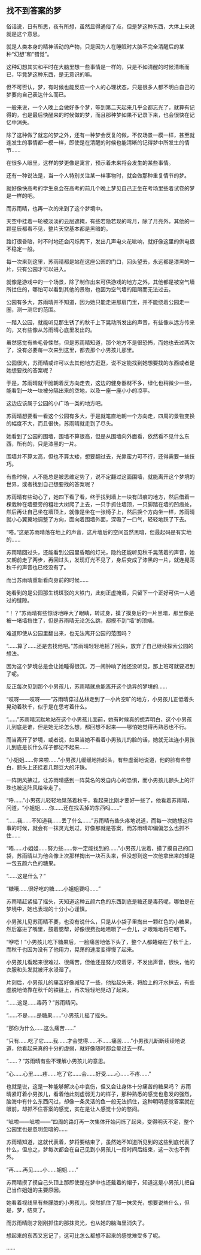 ## 找不到答案的梦

俗话说，日有所思，夜有所想，虽然显得通俗了点，但是梦这种东西，大体上来说就是这个意思。

就是人类本身的精神活动的产物，只是因为人在睡眠时大脑不完全清醒后的某种“幻想”和“错觉”。

这种幻想其实和平时在大脑里想一些事情是一样的，只是不如清醒的时候清晰而已，毕竟梦这种东西，是无意识的嘛。

但不可否认，梦，有时候也能反应一个人的心理状态，只是很多人都不明白自己的梦要向自己表达什么而已。

一般来说，一个人晚上会做好多个梦，等到第二天起来几乎全都忘光了，就算有记得的，也是最后快醒来的时候做的梦，而且那种梦如果不记录下来，也会很快在记忆中消失。

除了这种做了就忘的梦之外，还有一种梦会反复的做，不仅场景一模一样，甚至就连发生的事情都一模一样，即使是在清醒的时候也能清晰的记得梦中所发生的情节……

在很多人眼里，这样的梦更像是寓言，预示着未来将会发生的某些事情。

还有一种说法是，当一个人特别关注某一样事物时，就会做那种重复情节的梦。

就好像快高考的学生总会在高考的前几个晚上梦见自己正坐在考场里些着试卷的梦是一样的吧。

而苏雨晴，也再一次的来到了这个梦境中。

天空中挂着一轮被淡淡的云层遮掩，有些若隐若现的弯月，除了月亮外，其他的一颗星辰都看不见，整片天空基本都是黑暗的。

路灯很昏暗，时不时地还会闪烁两下，发出几声电火花呲响，就好像这里的供电很不稳定一般。

每一次来到这里，苏雨晴都是站在这座公园的门口，回头望去，永远都是漆黑的一片，只有公园才可以进入。

就像是游戏中的一个场景，除了制作出来可供游戏的地方之外，其他都是被空气墙所拦住的，哪怕可以看到其他的景物，也因为空气墙的阻隔而无法过去。

公园有多大，苏雨晴并不知道，因为她只能走进那扇门里，并不能绕着公园走一圈，测一测它的范围。

一踏入公园，就能听见那生锈了的秋千上下晃动所发出的声音，有些像从远方传来的，又有些像从苏雨晴心底里发出的。

虽然感觉有些毛骨悚然，但是苏雨晴知道，那个地方不是很恐怖，而她也去过两次了，没有必要每一次来到这里，都去那个小男孩儿那里。

公园很大，苏雨晴或许可以去其他地方逛逛，说不定能找到她想要找的东西或者是她想要找的答案呢？

于是，苏雨晴就干脆朝着反方向走去，这边的健身器材不多，绿化也稍微少一些，能看到一块一块被分隔出来的空地，以及一座一座小小的凉亭。

这边应该属于公园的小广场一类的地方吧。

苏雨晴想要看一看这个公园有多大，于是就笔直地朝一个方向走，四周的景物变换的幅度不大，而且很快，苏雨晴就走到了尽头。

她看到了公园的围墙，围墙不算很高，但是从围墙向外面看，依然看不见什么东西，所有的，只是漆黑的一片。

围墙并不算太高，但也不算太矮，想要翻过去，光靠蛮力可不行，还得需要一些技巧。

有些时候，人不能总是被思维定势了，说不定翻过这面围墙，就能离开这个梦境的世界，或者找到自己想要找的答案呢？

苏雨晴有些动心了，她四下看了看，终于找到墙上一块有凹痕的地方，然后借着一棵栽种在墙壁旁的粗壮大树爬了上去，一只手抓住墙顶，一只脚踏在墙的凹痕处，然后再让自己坐在墙顶上，就像是坐在一张椅子上，然后换个方向坐一样，苏雨晴就小心翼翼地调整了方向，面向着围墙外面，深吸了一口气，轻轻地跃了下去。

“嗒。”这是苏雨晴落在地上的声音，这片墙后的空间虽然黑暗，但最起码是有实地的……

苏雨晴回过头，还能看到公园里昏暗的灯光，隐约还能听见秋千晃荡着的声音，她又朝前走了两步，再回过头，发现灯光不见了，身后变成了漆黑的一片，就连晃荡秋千的声音也已经没有了。

而当苏雨晴重新看向身前的时候……

她看到的是公园那生锈斑驳的大铁门，此刻正虚掩着，只留下一个正好可供一人通过的缝隙。

“！？”苏雨晴有些惊讶地睁大了眼睛，转过身，摸了摸身后的一片黑暗，那里像是被一堵墙挡住了，但是苏雨晴无论怎么跳，都摸不到“墙”的顶端。

难道即使从公园里翻出来，也无法离开公园的范围吗？

“……算了……还是去找他吧。”苏雨晴轻轻地摇了摇头，放弃了自己继续探索公园的想法。

因为这个梦境总是会让她睡得很沉，万一闹钟响了她还没听见，那上班可就要迟到了呢。

反正每次见到那个小男孩儿，苏雨晴就总能离开这个诡异的梦境的……

“吱呀——吱呀——”苏雨晴穿过丛林走到了一小片空旷的地方，小男孩儿正低着头晃动着秋千，似乎是在思考着什么。

“……”苏雨晴沉默地站在这个小男孩儿面前，她有时候真的想弄明白，这个小男孩儿到底是谁，但是她无论怎么想，都回想不起来——哪怕她觉得再熟悉也不行。

而当离开了梦境，或者说，如果当她不看着小男孩儿的脸的话，她就无法连小男孩儿到底是长什么样子都记不起来……

“小姐姐……你来啦……”小男孩儿缓缓地抬起头，有些虚弱地说道，他的脸有些苍白，额头上还挂着几颗豆大的汗珠。

一阵阴风拂过，让苏雨晴感到一阵莫名的发自内心的恐惧，而小男孩儿额头上的汗珠也被这阵风给带走了。

“呼……”小男孩儿轻轻地晃荡着秋千，看起来比刚才要好一些了，他看着苏雨晴，问道，“小姐姐……你……还在找丢掉的东西吗……”

“……我……不知道我……丢了什么……”苏雨晴有些头疼地说道，而每一次她想这件事的时候，就会有一抹灵光划过，好像那就是答案，而苏雨晴却偏偏怎么也抓不住……

“唔……小姐姐……努力些……你一定能找到的……”小男孩儿说着，摸了摸自己的口袋，苏雨晴以为他会像上次那样掏出一块石头来，但没想到这一次他拿出来的却是一包五颜六色的糖果。

“……这是什么？”

“糖哦……很好吃的糖……小姐姐要吗……”

苏雨晴赶紧摇了摇头，天知道这种五颜六色的东西到底是糖还是毒药呢，哪怕是在梦境中，她也表现的十分小心谨慎。

小男孩儿见苏雨晴不要，也没有说什么，只是从小袋子里掏出一颗红色的小糖果，然后塞进了嘴里，鼓着腮帮，好像很费劲地咀嚼了一会儿，才艰难地将它咽下。

“咿唔！”小男孩儿吃下糖果后，一脸痛苦地低下头了，整个人都蜷缩在了秋千上，而秋千也因为没有了他用力，晃荡的速度变得慢了起来。

小男孩儿看起来很难过、很痛苦，但他还是努力咬着牙，不发出声音，很快，他的衣服和头发就被汗水浸湿了。

片刻后，小男孩儿的痛苦好像减轻了一些，他抬起头来，将脸上的汗水抹去，有些虚脱地倚靠在秋千的铁链上，再次轻轻地晃动了起来。

“……这是……毒药？”苏雨晴问。

“……不是……是糖果……”小男孩儿摇了摇头。

“那你为什么……这么痛苦……”

“只有……吃了它……我……才会觉得……不……痛苦……”小男孩儿断断续续地说道，他看起来真的十分的虚弱，就好像随时都会晕过去一样。

“……？”苏雨晴有些不理解小男孩儿的意思。

“心……心里……疼……吃了它……会……好受……心……不疼……”

也就是说，这是一种能够解决心中哀伤，但又会让身体十分痛苦的糖果吗？
苏雨晴紧盯着小男孩儿，看着他此刻虚弱无力的样子，那种熟悉的感觉也愈发的强烈，脑海中有什么东西闪过，却像一条灵活的鱼一般无法抓住，这种明明感觉答案就在眼前，却抓不住答案的感觉，实在是让人感觉十分的憋闷。

“呲啦——呲啦——”四周的路灯再一次集体开始闪烁了起来，变得明灭不定，整个公园里也是忽明忽暗的……

苏雨晴知道，这就代表着，梦将要结束了，虽然她不知道所见到的这些到底代表了什么，但总之，梦每次都会在自己见到小男孩儿一段时间后结束，这一次也不例外。

“再……再见……小……姐姐……”

苏雨晴摸了摸自己头顶上那即使是在梦中也还戴着的帽子，知道这是小男孩儿把自己当作姐姐的主要原因。

她看着视线里有些朦胧的小男孩儿，突然抓住了那一抹灵光，想要说些什么，但是，梦，结束了。

而苏雨晴刚才刚刚抓住的那抹灵光，也从她的脑海里消失了。

想起来的东西又忘记了，这可比怎么都想不起来的感觉难受多了呢。

……
